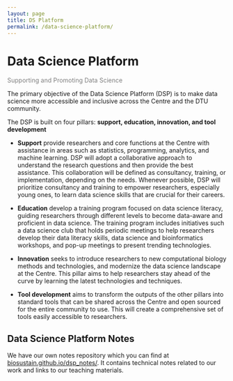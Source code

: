 ```yaml
---
layout: page
title: DS Platform
permalink: /data-science-platform/
---
```


# Data Science Platform

<span style="color:grey">
    Supporting and Promoting Data Science
</span>

The primary objective of the Data Science Platform (DSP) is to make data science more accessible and inclusive across the Centre and the DTU community. 

The DSP is built on four pillars: **support, education, innovation, and tool development**

- **Support** provide researchers and core functions at the Centre with assistance in areas such as statistics, programming, analytics, and machine learning. DSP will adopt a collaborative approach to understand the research questions and then provide the best assistance. This collaboration will be defined as consultancy, training, or implementation, depending on the needs. Whenever possible, DSP will prioritize consultancy and training to empower researchers, especially young ones, to learn data science skills that are crucial for their careers.

- **Education** develop a training program focused on data science literacy, guiding researchers through different levels to become data-aware and proficient in data science. The training program includes initiatives such a data science club that holds periodic meetings to help researchers develop their data literacy skills, data science and bioinformatics workshops, and pop-up meetings to present trending technologies.

- **Innovation** seeks to introduce researchers to new computational biology methods and technologies, and modernize the data science landscape at the Centre. This pillar aims to help researchers stay ahead of the curve by learning the latest technologies and techniques.

- **Tool development** aims to transform the outputs of the other pillars into standard tools that can be shared across the Centre and open sourced for the entire community to use. This will create a comprehensive set of tools easily accessible to researchers.

## Data Science Platform Notes

We have our own notes repository which you can find at [biosustain.github.io/dsp_notes/](https://biosustain.github.io/dsp_notes/). It contains technical notes related to our work and links to our teaching materials.
